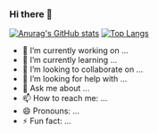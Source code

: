 ### Hi there 👋


[![Anurag's GitHub stats](https://github-readme-stats.vercel.app/api?username=ppmasa8)](https://github.com/anuraghazra/github-readme-stats)
[![Top Langs](https://github-readme-stats.vercel.app/api/top-langs/?username=ppmasa8)](https://github.com/anuraghazra/github-readme-stats)


- 🔭 I’m currently working on ...
- 🌱 I’m currently learning ...
- 👯 I’m looking to collaborate on ...
- 🤔 I’m looking for help with ...
- 💬 Ask me about ...
- 📫 How to reach me: ...
- 😄 Pronouns: ...
- ⚡ Fun fact: ...
